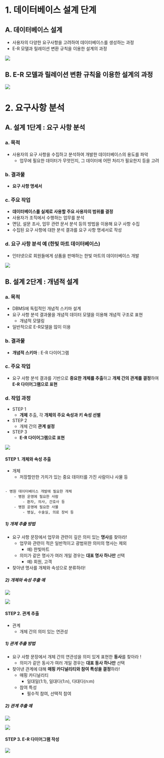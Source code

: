 # 1. 데이터베이스 설계 단계

## A. 데이터베이스 설계

- 사용자의 다양한 요구사항을 고려하여 데이터베이스를 생성하는 과정
- E-R 모델과 릴레이션 변환 규칙을 이용한 설계의 과정

![](/bin/db_image/db_4_1.png)

## B. E-R 모델과 릴레이션 변환 규칙을 이용한 설계의 과정

![](/bin/db_image/db_4_2.png)

# 2. 요구사항 분석

## A. 설계 1단계 : 요구 사항 분석

### a. 목적

- 사용자의 요구 사항을 수집하고 분석하여 개발한 데이터베이스의 용도를 파악
	- 업무에 필요한 데이터가 무엇인지, 그 데이터에 어떤 처리가 필요한지 등을 고려

### b. 결과물

- **요구 사항 명세서**

### c. 주요 작업

- **데이터베이스를 실제로 사용할 주요 사용자의 범위를 결정**
- 사용자가 조직에서 수행하는 업무를 분석
- 면담, 설문 조사, 업무 관련 문서 분석 등의 방법을 이용해 요구 사항 수집
- 수집된 요구 사항에 대한 분석 결과를 요구 사항 명세서로 작성

### d. 요구 사항 분석 예 (한빛 마트 데이터베이스)

- 인터넷으로 회원들에게 상품을 판매하는 한빛 마트의 데이터베이스 개발

![](/bin/db_image/db_5_1.png)

## B. 설계 2단계 : 개념적 설계

### a. 목적

- DBMS에 독립적인 개념적 스키마 설계
- 요구 사항 분석 결과물을 개념적 데이터 모델을 이용해 개념적 구조로 표현
	- 개념적 모델링
- 일반적으로 E-R모델을 많이 이용

### b. 결과물

- **개념적 스키마** : E-R 다이어그램

### c. 주요 작업

- 요구 사항 분석 결과를 기반으로 **중요한 개체를 추출**하고 **개체 간의 관계를 결정**하여 **E-R 다이어그램으로 표현**

### d. 작업 과정

- STEP 1
	- **개체** 추출, 각 **개체의 주요 속성과 키 속성 선별**
- STEP 2
	- 개체 간의 **관계 설정**
- STEP 3
	- **E-R 다이어그램으로 표현**

![](/bin/db_image/db_5_2.png)

#### STEP 1. 개체와 속성 추출

- 개체
	- 저장할만한 가치가 있는 중요 데이터를 가진 사람이나 사물 등

```ad-example

- 병원 데이터베이스 개발에 필요한 개체
	- 병원 운영에 필요한 사람
		- 환자, 의사, 간호사 등
	- 병원 운영에 필요한 사물
		- 병실, 수술실, 의료 장비 등

```

##### 1) 개체 추출 방법

- 요구 사항 문장에서 업무와 관련이 깊은 의미 있는 **명사**를 찾아라!
	- 업무와 관련이 적은 일반적이고 광범위한 의미의 명사는 제외
		- 예) 한빛마트
	- 의미가 같은 명사가 여러 개일 경우는 **대표 명사 하나만** 선택
		- 예) 회원, 고객
- 찾아낸 명사를 개체와 속성으로 분류하라!

##### 2) 개체와 속성 추출 예

![](/bin/db_image/db_5_3.png)

![](/bin/db_image/db_5_4.png)

#### STEP 2. 관계 추출

- 관계
	- 개체 간의 의미 있는 연관성

##### 1) 관계 추출 방법

- 요구 사항 문장에서 개체 간의 연관성을 의미 있게 표현한 **동사**를 찾아라 !
	- 의미가 같은 동사가 여러 개일 경우는 **대표 동사 하나만** 선택
- 찾아낸 관계에 대해 **매핑 카디널리티와 참여 특성을 결정**하라!
	- 매핑 카디널리티
		- 일대일(1:1), 일대다(1:n), 다대다(n:m)
	- 참여 특성
		- 필수적 참여, 선택적 참여

##### 2) 관계 추출 예

![](/bin/db_image/db_5_5.png)

![](/bin/db_image/db_5_6.png)

#### STEP 3. E-R 다이어그램 작성

![](/bin/db_image/db_5_7.png)

